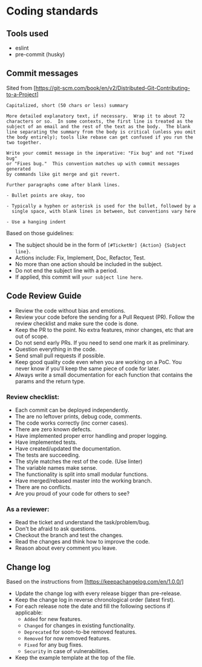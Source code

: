 # Coding standards
## Tools used
* eslint
* pre-commit (husky)

## Commit messages
Sited from [https://git-scm.com/book/en/v2/Distributed-Git-Contributing-to-a-Project]
```
Capitalized, short (50 chars or less) summary

More detailed explanatory text, if necessary.  Wrap it to about 72
characters or so.  In some contexts, the first line is treated as the
subject of an email and the rest of the text as the body.  The blank
line separating the summary from the body is critical (unless you omit
the body entirely); tools like rebase can get confused if you run the
two together.

Write your commit message in the imperative: "Fix bug" and not "Fixed bug"
or "Fixes bug."  This convention matches up with commit messages generated
by commands like git merge and git revert.

Further paragraphs come after blank lines.

- Bullet points are okay, too

- Typically a hyphen or asterisk is used for the bullet, followed by a
  single space, with blank lines in between, but conventions vary here

- Use a hanging indent
```

Based on those guidelines:
 * The subject should be in the form of `[#TicketNr] {Action} {Subject line}`.
 * Actions include: Fix, Implement, Doc, Refactor, Test.
 * No more than one action should be included in the subject.
 * Do not end the subject line with a period.
 * If applied, this commit will `your subject line here`.

## Code Review Guide
* Review the code without bias and emotions.
* Review your code before the sending for a Pull Request (PR). 
  Follow the review checklist and make sure the code is done.
* Keep the PR to the point. No extra features, minor changes,
  etc that are out of scope.
* Do not send early PRs. If you need to send one mark it as preliminary.
* Question everything in the code.
* Send small pull requests if possible.
* Keep good quality code even when you are working on a PoC.
  You never know if you'll keep the same piece of code for later.
* Always write a small documentation for each function that contains
  the params and the return type.

### Review checklist:
* Each commit can be deployed independently.
* The are no leftover prints, debug code, comments.
* The code works correctly (inc corner cases).
* There are zero known defects.
* Have implemented proper error handling and proper logging.
* Have implemented tests.
* Have created/updated the documentation.
* The tests are succeeding.
* The style matches the rest of the code. (Use linter)
* The variable names make sense.
* The functionality is split into small modular functions.
* Have merged/rebased master into the working branch.
* There are no conflicts.
* Are you proud of your code for others to see?

### As a reviewer:
* Read the ticket and understand the task/problem/bug.
* Don't be afraid to ask questions.
* Checkout the branch and test the changes.
* Read the changes and think how to improve the code.
* Reason about every comment you leave.

## Change log
Based on the instructions from [https://keepachangelog.com/en/1.0.0/]
* Update the change log with every release bigger than pre-release.
* Keep the change log in reverse chronological order (latest first).
* For each release note the date and fill the following sections if applicable:
  * `Added` for new features.
  * `Changed` for changes in existing functionality.
  * `Deprecated` for soon-to-be removed features.
  * `Removed` for now removed features.
  * `Fixed` for any bug fixes.
  * `Security` in case of vulnerabilities.
* Keep the example template at the top of the file.
